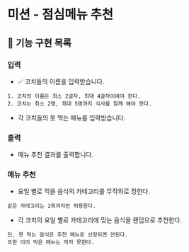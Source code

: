 # 미션 - 점심메뉴 추천

## 📌 기능 구현 목록
### 입력
- ✅ 코치들의 이름을 입력받습니다.
```text
1. 코치의 이름은 최소 2글자, 최대 4글자이여야 한다.
2. 코치는 최소 2명, 최대 5명까지 식사를 함께 해야 한다.
```
- 각 코치들의 못 먹는 메뉴를 입력받습니다.

### 출력
- 메뉴 추천 결과를 출력합니다.

### 메뉴 추천
- 요일 별로 먹을 음식의 카테고리를 무작위로 정한다.
```text
같은 카테고리는 2회까지만 허용한다.
```
- 각 코치의 요일 별로 카테고리에 맞는 음식을 랜덤으로 추천한다.
```text
단, 못 먹는 음식은 추천 메뉴로 선정되면 안된다.
또한 이미 먹은 메뉴는 먹지 못한다.
```